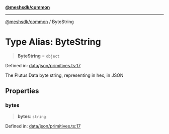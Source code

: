 [**@meshsdk/common**](../README.md)

***

[@meshsdk/common](../globals.md) / ByteString

# Type Alias: ByteString

> **ByteString** = `object`

Defined in: [data/json/primitives.ts:17](https://github.com/MeshJS/mesh/blob/1abde1553cbd7cf2cf4e40197fc0de9e4a7d0f49/packages/mesh-common/src/data/json/primitives.ts#L17)

The Plutus Data byte string, representing in hex, in JSON

## Properties

### bytes

> **bytes**: `string`

Defined in: [data/json/primitives.ts:17](https://github.com/MeshJS/mesh/blob/1abde1553cbd7cf2cf4e40197fc0de9e4a7d0f49/packages/mesh-common/src/data/json/primitives.ts#L17)

